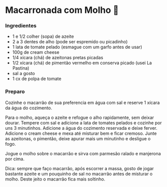# Macarronada com Molho :spaghetti:

### Ingredientes ###

- 1 e 1/2 colher (sopa) de azeite
- 2 a 3 dentes de alho (pode ser espremido ou picadinho)
- 1 lata de tomate pelado (esmague com um garfo antes de usar)
- 100g de cream cheese
- 1/4 xícara (chá) de azeitonas pretas picadas
- 1/2 xícara (chá) de pimentão vermelho em conserva picado (usei La Pastina)
- sal a gosto
- 1 cx de polpa de tomate

### Preparo ###

Cozinhe o macarrão de sua preferencia em água com sal e reserve 1 xícara da água do cozimento.

Para o molho, aqueça o azeite e refogue o alho rapidamente, sem deixar dourar. Tempere com sal e adicione a lata de tomates pelados e cozinhe por uns 3 minutinhos. Adicione a água do cozimento reservada e deixe ferver. Adicione o cream cheese e mexa até misturar bem e ficar cremoso. Junte as azeitonas, o pimentão, deixe apurar mais um minutinho e desligue o fogo.

Jogue o molho sobre o macarrão e sirva com parmesão ralado e manjerona por cima.

Dica: sempre que faço macarrão, após escorrer a massa, gosto de jogar bastante azeite e um pouquinho de sal no macarrão antes de misturar o molho. Deste jeito o macarrão fica mais soltinho.















